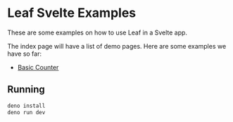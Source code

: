 # Leaf Svelte Examples

These are some examples on how to use Leaf in a Svelte app.

The index page will have a list of demo pages. Here are some examples we have so far:

- [Basic Counter](./src/routes/basic/+page.svelte)

## Running

```bash
deno install
deno run dev
```
